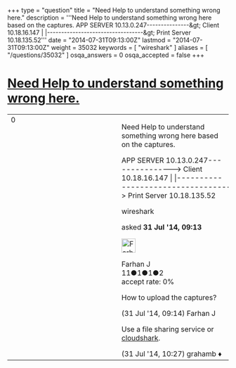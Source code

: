 +++
type = "question"
title = "Need Help to understand something wrong here."
description = '''Need Help to understand something wrong here based on the captures. APP SERVER 10.13.0.247---------------&amp;gt; Client 10.18.16.147  |  |----------------------------------&amp;gt; Print Server 10.18.135.52'''
date = "2014-07-31T09:13:00Z"
lastmod = "2014-07-31T09:13:00Z"
weight = 35032
keywords = [ "wireshark" ]
aliases = [ "/questions/35032" ]
osqa_answers = 0
osqa_accepted = false
+++

<div class="headNormal">

# [Need Help to understand something wrong here.](/questions/35032/need-help-to-understand-something-wrong-here)

</div>

<div id="main-body">

<div id="askform">

<table id="question-table" style="width:100%;"><colgroup><col style="width: 50%" /><col style="width: 50%" /></colgroup><tbody><tr class="odd"><td style="width: 30px; vertical-align: top"><div class="vote-buttons"><div id="post-35032-score" class="post-score" title="current number of votes">0</div><div id="favorite-count" class="favorite-count"></div></div></td><td><div id="item-right"><div class="question-body"><p>Need Help to understand something wrong here based on the captures.</p><p>APP SERVER 10.13.0.247---------------&gt; Client 10.18.16.147 | |----------------------------------&gt; Print Server 10.18.135.52</p></div><div id="question-tags" class="tags-container tags">wireshark</div><div id="question-controls" class="post-controls"></div><div class="post-update-info-container"><div class="post-update-info post-update-info-user"><p>asked <strong>31 Jul '14, 09:13</strong></p><img src="https://secure.gravatar.com/avatar/7ca116f73c00b356aa76bdee5490a491?s=32&amp;d=identicon&amp;r=g" class="gravatar" width="32" height="32" alt="Farhan%20J&#39;s gravatar image" /><p>Farhan J<br />
<span class="score" title="11 reputation points">11</span><span title="1 badges"><span class="badge1">●</span><span class="badgecount">1</span></span><span title="1 badges"><span class="silver">●</span><span class="badgecount">1</span></span><span title="2 badges"><span class="bronze">●</span><span class="badgecount">2</span></span><br />
<span class="accept_rate" title="Rate of the user&#39;s accepted answers">accept rate:</span> <span title="Farhan J has no accepted answers">0%</span></p></div></div><div id="comments-container-35032" class="comments-container"><span id="35033"></span><div id="comment-35033" class="comment"><div id="post-35033-score" class="comment-score"></div><div class="comment-text"><p>How to upload the captures?</p></div><div id="comment-35033-info" class="comment-info"><span class="comment-age">(31 Jul '14, 09:14)</span> Farhan J</div></div><span id="35034"></span><div id="comment-35034" class="comment"><div id="post-35034-score" class="comment-score"></div><div class="comment-text"><p>Use a file sharing service or <a href="http://cloudshark.org">cloudshark</a>.</p></div><div id="comment-35034-info" class="comment-info"><span class="comment-age">(31 Jul '14, 10:27)</span> grahamb ♦</div></div></div><div id="comment-tools-35032" class="comment-tools"></div><div class="clear"></div><div id="comment-35032-form-container" class="comment-form-container"></div><div class="clear"></div></div></td></tr></tbody></table>

</div>

</div>

